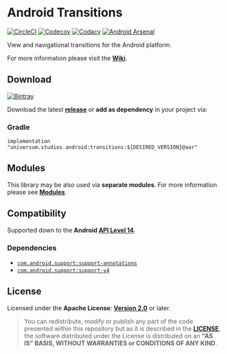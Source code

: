 Android Transitions
===============

[![CircleCI](https://circleci.com/gh/universum-studios/android_transitions.svg?style=shield)](https://circleci.com/gh/universum-studios/android_transitions)
[![Codecov](https://codecov.io/gh/universum-studios/android_transitions/branch/master/graph/badge.svg)](https://codecov.io/gh/universum-studios/android_transitions)
[![Codacy](https://api.codacy.com/project/badge/Grade/a2c7e9599bbf459187424fdb94cd2234)](https://www.codacy.com/app/universum-studios/android_transitions?utm_source=github.com&amp;utm_medium=referral&amp;utm_content=universum-studios/android_transitions&amp;utm_campaign=Badge_Grade)
[![Android Arsenal](https://img.shields.io/badge/Android%20Arsenal-Transitions-green.svg?style=flat)](https://android-arsenal.com/details/1/5409)

View and navigational transitions for the Android platform.

For more information please visit the **[Wiki](https://github.com/universum-studios/android_transitions/wiki)**.

## Download ##
[![Bintray](https://api.bintray.com/packages/universum-studios/android/universum.studios.android%3Atransitions/images/download.svg)](https://bintray.com/universum-studios/android/universum.studios.android%3Atransitions/_latestVersion)

Download the latest **[release](https://github.com/universum-studios/android_transitions/releases "Releases page")** or **add as dependency** in your project via:

### Gradle ###

    implementation "universum.studios.android:transitions:${DESIRED_VERSION}@aar"

## Modules ##

This library may be also used via **separate modules**. For more information please see **[Modules](https://github.com/universum-studios/android_transitions/blob/master/MODULES.md)**.

## Compatibility ##

Supported down to the **Android [API Level 14](http://developer.android.com/about/versions/android-4.0.html "See API highlights")**.

### Dependencies ###

- [`com.android.support:support-annotations`](https://developer.android.com/topic/libraries/support-library/packages.html#annotations)
- [`com.android.support:support-v4`](https://developer.android.com/topic/libraries/support-library/packages.html#v4)

## License ##

Licensed under the **Apache License**: **[Version 2.0](http://www.apache.org/licenses/LICENSE-2.0)** or later.

> You can redistribute, modify or publish any part of the code presented within this repository but as it is described in the [**LICENSE**](https://github.com/universum-studios/android_transitions/blob/master/LICENSE.md), the software distributed under the License is distributed on an **"AS IS" BASIS, WITHOUT WARRANTIES or CONDITIONS OF ANY KIND**.
